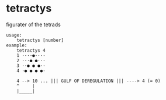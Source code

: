 # tetractys
figurater of the tetrads
```
usage:
    tetractys [number]
example:
    tetractys 4
    1 ····●····
    2 ···● ●···
    3 ··● ● ●··
    4 ·● ● ● ●·

    4 --> 10 ... ||| GULF OF DEREGULATION ||| ----> 4 (= 0)
    ^     |
    |_____|
```
